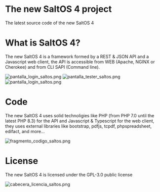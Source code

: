 # The new SaltOS 4 project
The latest source code of the new SaltOS 4

# What is SaltOS 4?
The new SaltOS 4 is a framework formed by a REST & JSON API and a Javascript web client, the API is accessible from WEB (Apache, NGINX or Cherokee) and from CLI SAPI (Command line).

![pantalla_login_saltos.png](https://media.licdn.com/dms/image/D4E2DAQFhFHXfeqdjTw/profile-treasury-image-shrink_800_800/0/1702239227846?e=1716541200&v=beta&t=_i46CqSlzQ4jTvC9ac2_6OQnVu_-AoOBQHEkYRu9bJ4)
![pantalla_tester_saltos.png](https://media.licdn.com/dms/image/D4E2DAQFKeii7dPpPBQ/profile-treasury-image-shrink_800_800/0/1702239246943?e=1716541200&v=beta&t=0v_S_bMs0hYJSNnge-38YFFzPkKPGKxgFUQlRW8pzWY)
![pantalla_login_saltos.png](https://media.licdn.com/dms/image/D4E2DAQFuCDRFvBXMig/profile-treasury-image-shrink_800_800/0/1702239237370?e=1716541200&v=beta&t=ZdGQW1mYHVpAOKziFwuXb7qXFJoUdejJ4x8D16CUy5g)

# Code
The new SaltOS 4 uses solid technoligies like PHP (from PHP 7.0 until the latest PHP 8.3) for the API and Javascript & Typescript for the web client, they uses external libraries like bootstrap, pdfjs, tcpdf, phpspreadsheet, edifact, and more...

![fragmento_codigo_saltos.png](https://media.licdn.com/dms/image/D4E2DAQEvXlAvWFZDWg/profile-treasury-image-shrink_1920_1920/0/1702239256210?e=1716541200&v=beta&t=0tLkMVKg67GQAf7do7v5uqPnQjZQXcvCxYAPNsNkIo0)

# License
The new SaltOS 4 is licensed under the GPL-3.0 public license

![cabecera_licencia_saltos.png](https://media.licdn.com/dms/image/D4E2DAQEbYfxe_tT2Bg/profile-treasury-image-shrink_1920_1920/0/1702239218000?e=1716541200&v=beta&t=D5Zpf2fg7oSzdNDx0kRMvkQckj7s_hGepTOKfBjksDw)
